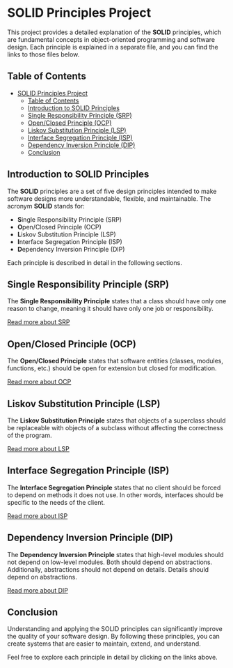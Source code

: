 # SOLID Principles Project

This project provides a detailed explanation of the **SOLID** principles, which are fundamental concepts in object-oriented programming and software design. Each principle is explained in a separate file, and you can find the links to those files below.

## Table of Contents

- [SOLID Principles Project](#solid-principles-project)
  - [Table of Contents](#table-of-contents)
  - [Introduction to SOLID Principles](#introduction-to-solid-principles)
  - [Single Responsibility Principle (SRP)](#single-responsibility-principle-srp)
  - [Open/Closed Principle (OCP)](#openclosed-principle-ocp)
  - [Liskov Substitution Principle (LSP)](#liskov-substitution-principle-lsp)
  - [Interface Segregation Principle (ISP)](#interface-segregation-principle-isp)
  - [Dependency Inversion Principle (DIP)](#dependency-inversion-principle-dip)
  - [Conclusion](#conclusion)

## Introduction to SOLID Principles

The **SOLID** principles are a set of five design principles intended to make software designs more understandable, flexible, and maintainable. The acronym **SOLID** stands for:

- **S**ingle Responsibility Principle (SRP)
- **O**pen/Closed Principle (OCP)
- **L**iskov Substitution Principle (LSP)
- **I**nterface Segregation Principle (ISP)
- **D**ependency Inversion Principle (DIP)

Each principle is described in detail in the following sections.

## Single Responsibility Principle (SRP)

The **Single Responsibility Principle** states that a class should have only one reason to change, meaning it should have only one job or responsibility.

[Read more about SRP](./1-singleResponsibilityPrinciple.md)

## Open/Closed Principle (OCP)

The **Open/Closed Principle** states that software entities (classes, modules, functions, etc.) should be open for extension but closed for modification.

[Read more about OCP](./2-openClosedPrinciple.md)

## Liskov Substitution Principle (LSP)

The **Liskov Substitution Principle** states that objects of a superclass should be replaceable with objects of a subclass without affecting the correctness of the program.

[Read more about LSP](./3-liskovSubstitutionPrinciple.md)

## Interface Segregation Principle (ISP)

The **Interface Segregation Principle** states that no client should be forced to depend on methods it does not use. In other words, interfaces should be specific to the needs of the client.

[Read more about ISP](./4-interfaceSegregationPrinciple.md)

## Dependency Inversion Principle (DIP)

The **Dependency Inversion Principle** states that high-level modules should not depend on low-level modules. Both should depend on abstractions. Additionally, abstractions should not depend on details. Details should depend on abstractions.

[Read more about DIP](./5-dependencyInversionPrinciple.md)

## Conclusion

Understanding and applying the SOLID principles can significantly improve the quality of your software design. By following these principles, you can create systems that are easier to maintain, extend, and understand.

Feel free to explore each principle in detail by clicking on the links above.
